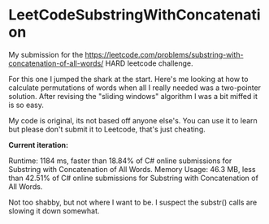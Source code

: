 # LeetCodeSubstringWithConcatenation

My submission for the https://leetcode.com/problems/substring-with-concatenation-of-all-words/ HARD leetcode challenge.

For this one I jumped the shark at the start. Here's me looking at how to calculate permutations of words when all I really needed was a two-pointer solution. 
After revising the "sliding windows" algorithm I was a bit miffed it is so easy.

My code is original, its not based off anyone else's. You can use it to learn but please don't submit it to Leetcode, that's just cheating.


**Current iteration:**

Runtime: 1184 ms, faster than 18.84% of C# online submissions for Substring with Concatenation of All Words.
Memory Usage: 46.3 MB, less than 42.51% of C# online submissions for Substring with Concatenation of All Words.

Not too shabby, but not where I want to be. I suspect the substr() calls are slowing it down somewhat.
